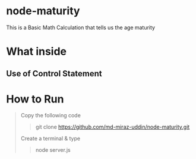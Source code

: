 # node-maturity
This is a Basic Math Calculation that tells us the age maturity

# What inside
## Use of Control Statement


# How to Run
> Copy the following code
>
>> git clone https://github.com/md-miraz-uddin/node-maturity.git
>
> Create a terminal & type
>
>> node server.js